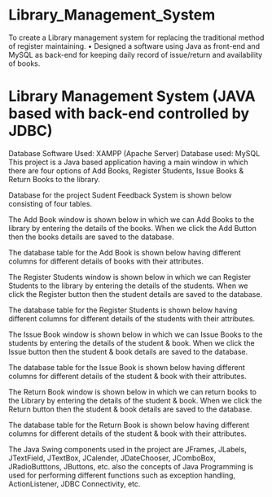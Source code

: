 # Library_Management_System
To create a Library management system for replacing the traditional method of register maintaining. • Designed a software using Java as front-end and MySQL as back-end for keeping daily record of issue/return and availability of books.
# Library Management System (JAVA based with back-end controlled by JDBC)
Database Software Used: XAMPP (Apache Server)
Database used: MySQL
This project is a Java based application having a main window in which there are four options of Add Books, Register Students, Issue Books & Return Books to the library.
 
Database for the project Sudent Feedback System is shown below consisting of four tables.
 
The Add Book window is shown below in which we can Add Books to the library by entering the details of the books. When we click the Add Button then the books details are saved to the database.
          
The database table for the Add Book is shown below having different columns for different details of books with their attributes.
 




The Register Students window is shown below in which we can Register Students to the library by entering the details of the students. When we click the Register button then the student details are saved to the database.
                     

The database table for the Register Students is shown below having different columns for different details of the students with their attributes.
 
The Issue Book window is shown below in which we can Issue Books to the students by entering the details of the student & book. When we click the Issue button then the student & book details are saved to the database.
               
The database table for the Issue Book is shown below having different columns for different details of the student & book with their attributes.
 
The Return Book window is shown below in which we can return books to the Library by entering the details of the student & book. When we click the Return button then the student & book details are saved to the database.
                            
The database table for the Return Book is shown below having different columns for different details of the student & book with their attributes.
 

The Java Swing components used in the project are JFrames, JLabels, JTextField, JTextBox, JCalender, JDateChooser, JComboBox, JRadioButttons, JButtons, etc. also the concepts of Java Programming is used for performing different functions such as exception handling, ActionListener, JDBC Connectivity, etc.
